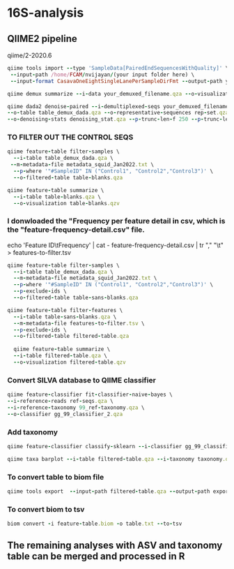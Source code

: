 # 16S-analysis
## QIIME2 pipeline

qiime/2-2020.6

```ruby
qiime tools import --type 'SampleData[PairedEndSequencesWithQuality]' \
 --input-path /home/FCAM/nvijayan/(your input folder here) \
 --input-format CasavaOneEightSingleLanePerSampleDirFmt --output-path your_demuxed_filename.qza
```

```ruby
qiime demux summarize --i-data your_demuxed_filename.qza --o-visualization your_demuxed_filename.qzv
```

```ruby
qiime dada2 denoise-paired --i-demultiplexed-seqs your_demuxed_filename.qza  \
--o-table table_demux_dada.qza --o-representative-sequences rep-set.qza \
--o-denoising-stats denoising_stat.qza --p-trunc-len-f 250 --p-trunc-len-r 250
```

### TO FILTER OUT THE CONTROL SEQS
```ruby
qiime feature-table filter-samples \
  --i-table table_demux_dada.qza \
 --m-metadata-file metadata_squid_Jan2022.txt \
  --p-where '"#SampleID" IN ("Control1", "Control2","Control3")' \
  --o-filtered-table table-blanks.qza

qiime feature-table summarize \
  --i-table table-blanks.qza \
  --o-visualization table-blanks.qzv
```
### I donwloaded the "Frequency per feature detail in csv, which is the "feature-frequency-detail.csv" file.
echo 'Feature ID\tFrequency' | cat - feature-frequency-detail.csv | tr "," "\\t" > features-to-filter.tsv

```ruby
qiime feature-table filter-samples \
  --i-table table_demux_dada.qza \
  --m-metadata-file metadata_squid_Jan2022.txt \
  --p-where '"#SampleID" IN ("Control1", "Control2","Control3")' \
  --p-exclude-ids \
  --o-filtered-table table-sans-blanks.qza
```

```ruby
qiime feature-table filter-features \
  --i-table table-sans-blanks.qza \
  --m-metadata-file features-to-filter.tsv \
  --p-exclude-ids \
  --o-filtered-table filtered-table.qza
  
  qiime feature-table summarize \
  --i-table filtered-table.qza \
  --o-visualization filtered-table.qzv
  ```
  
### Convert SILVA database to QIIME classifier
```ruby
qiime feature-classifier fit-classifier-naive-bayes \
--i-reference-reads ref-seqs.qza \
--i-reference-taxonomy 99_ref-taxonomy.qza \
--o-classifier gg_99_classifier_2.qza
```

### Add taxonomy
```ruby
qiime feature-classifier classify-sklearn --i-classifier gg_99_classifier.qza --i-reads rep-set.qza --o-classification taxonomy.qza 
```

```ruby
qiime taxa barplot --i-table filtered-table.qza --i-taxonomy taxonomy.qza --m-metadata-file metadata_squid_Jan2022.txt  --o-visualization taxa-bar-plots.qzv
```
### To convert table to biom file
```ruby
qiime tools export  --input-path filtered-table.qza --output-path exported-feature-table
```
### To convert biom to tsv
```ruby
biom convert -i feature-table.biom -o table.txt --to-tsv
```

## The remaining analyses with ASV and taxonomy table can be merged and processed in R
